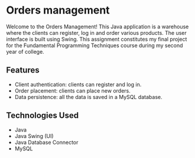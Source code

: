
# Orders management

Welcome to the Orders Management! This Java application is a warehouse where the clients can register, log in and order various products. The user interface is built using Swing. This assignment constitutes my final project for the Fundamental Programming Techniques course during my second year of college.


## Features

- Client authentication: clients can register and log in.
- Order placement: clients can place new orders.
- Data persistence: all the data is saved in a MySQL database.


## Technologies Used

- Java
- Java Swing (UI)
- Java Database Connector
- MySQL